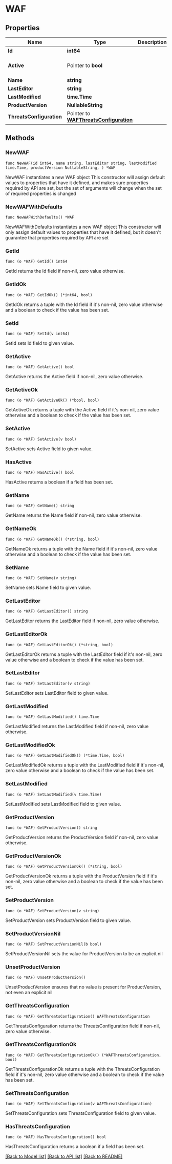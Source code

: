 # WAF

## Properties

Name | Type | Description | Notes
------------ | ------------- | ------------- | -------------
**Id** | **int64** |  | [readonly] 
**Active** | Pointer to **bool** |  | [optional] [default to true]
**Name** | **string** |  | 
**LastEditor** | **string** |  | [readonly] 
**LastModified** | **time.Time** |  | [readonly] 
**ProductVersion** | **NullableString** |  | [readonly] 
**ThreatsConfiguration** | Pointer to [**WAFThreatsConfiguration**](WAFThreatsConfiguration.md) |  | [optional] 

## Methods

### NewWAF

`func NewWAF(id int64, name string, lastEditor string, lastModified time.Time, productVersion NullableString, ) *WAF`

NewWAF instantiates a new WAF object
This constructor will assign default values to properties that have it defined,
and makes sure properties required by API are set, but the set of arguments
will change when the set of required properties is changed

### NewWAFWithDefaults

`func NewWAFWithDefaults() *WAF`

NewWAFWithDefaults instantiates a new WAF object
This constructor will only assign default values to properties that have it defined,
but it doesn't guarantee that properties required by API are set

### GetId

`func (o *WAF) GetId() int64`

GetId returns the Id field if non-nil, zero value otherwise.

### GetIdOk

`func (o *WAF) GetIdOk() (*int64, bool)`

GetIdOk returns a tuple with the Id field if it's non-nil, zero value otherwise
and a boolean to check if the value has been set.

### SetId

`func (o *WAF) SetId(v int64)`

SetId sets Id field to given value.


### GetActive

`func (o *WAF) GetActive() bool`

GetActive returns the Active field if non-nil, zero value otherwise.

### GetActiveOk

`func (o *WAF) GetActiveOk() (*bool, bool)`

GetActiveOk returns a tuple with the Active field if it's non-nil, zero value otherwise
and a boolean to check if the value has been set.

### SetActive

`func (o *WAF) SetActive(v bool)`

SetActive sets Active field to given value.

### HasActive

`func (o *WAF) HasActive() bool`

HasActive returns a boolean if a field has been set.

### GetName

`func (o *WAF) GetName() string`

GetName returns the Name field if non-nil, zero value otherwise.

### GetNameOk

`func (o *WAF) GetNameOk() (*string, bool)`

GetNameOk returns a tuple with the Name field if it's non-nil, zero value otherwise
and a boolean to check if the value has been set.

### SetName

`func (o *WAF) SetName(v string)`

SetName sets Name field to given value.


### GetLastEditor

`func (o *WAF) GetLastEditor() string`

GetLastEditor returns the LastEditor field if non-nil, zero value otherwise.

### GetLastEditorOk

`func (o *WAF) GetLastEditorOk() (*string, bool)`

GetLastEditorOk returns a tuple with the LastEditor field if it's non-nil, zero value otherwise
and a boolean to check if the value has been set.

### SetLastEditor

`func (o *WAF) SetLastEditor(v string)`

SetLastEditor sets LastEditor field to given value.


### GetLastModified

`func (o *WAF) GetLastModified() time.Time`

GetLastModified returns the LastModified field if non-nil, zero value otherwise.

### GetLastModifiedOk

`func (o *WAF) GetLastModifiedOk() (*time.Time, bool)`

GetLastModifiedOk returns a tuple with the LastModified field if it's non-nil, zero value otherwise
and a boolean to check if the value has been set.

### SetLastModified

`func (o *WAF) SetLastModified(v time.Time)`

SetLastModified sets LastModified field to given value.


### GetProductVersion

`func (o *WAF) GetProductVersion() string`

GetProductVersion returns the ProductVersion field if non-nil, zero value otherwise.

### GetProductVersionOk

`func (o *WAF) GetProductVersionOk() (*string, bool)`

GetProductVersionOk returns a tuple with the ProductVersion field if it's non-nil, zero value otherwise
and a boolean to check if the value has been set.

### SetProductVersion

`func (o *WAF) SetProductVersion(v string)`

SetProductVersion sets ProductVersion field to given value.


### SetProductVersionNil

`func (o *WAF) SetProductVersionNil(b bool)`

 SetProductVersionNil sets the value for ProductVersion to be an explicit nil

### UnsetProductVersion
`func (o *WAF) UnsetProductVersion()`

UnsetProductVersion ensures that no value is present for ProductVersion, not even an explicit nil
### GetThreatsConfiguration

`func (o *WAF) GetThreatsConfiguration() WAFThreatsConfiguration`

GetThreatsConfiguration returns the ThreatsConfiguration field if non-nil, zero value otherwise.

### GetThreatsConfigurationOk

`func (o *WAF) GetThreatsConfigurationOk() (*WAFThreatsConfiguration, bool)`

GetThreatsConfigurationOk returns a tuple with the ThreatsConfiguration field if it's non-nil, zero value otherwise
and a boolean to check if the value has been set.

### SetThreatsConfiguration

`func (o *WAF) SetThreatsConfiguration(v WAFThreatsConfiguration)`

SetThreatsConfiguration sets ThreatsConfiguration field to given value.

### HasThreatsConfiguration

`func (o *WAF) HasThreatsConfiguration() bool`

HasThreatsConfiguration returns a boolean if a field has been set.


[[Back to Model list]](../README.md#documentation-for-models) [[Back to API list]](../README.md#documentation-for-api-endpoints) [[Back to README]](../README.md)


